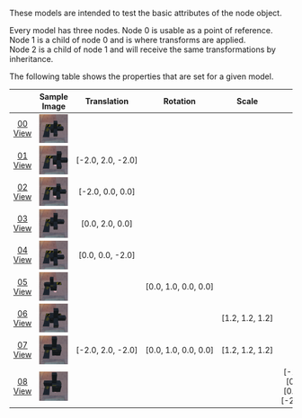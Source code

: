 These models are intended to test the basic attributes of the node object.  

Every model has three nodes. Node 0 is usable as a point of reference. Node 1 is a child of node 0 and is where transforms are applied.  
Node 2 is a child of node 1 and will receive the same transformations by inheritance.  

The following table shows the properties that are set for a given model.  

|   | Sample Image | Translation | Rotation | Scale | Matrix |
| :---: | :---: | :---: | :---: | :---: | :---: |
| [00](Node_Attribute_00.gltf)<br>[View](https://bghgary.github.io/glTF-Assets-Viewer/?folder=12&model=0) | [<img src="Thumbnails/Node_Attribute_00.png" align="middle">](SampleImages/Node_Attribute_00.png) |   |   |   |   |
| [01](Node_Attribute_01.gltf)<br>[View](https://bghgary.github.io/glTF-Assets-Viewer/?folder=12&model=1) | [<img src="Thumbnails/Node_Attribute_01.png" align="middle">](SampleImages/Node_Attribute_01.png) | [-2.0,&nbsp;2.0,&nbsp;-2.0] |   |   |   |
| [02](Node_Attribute_02.gltf)<br>[View](https://bghgary.github.io/glTF-Assets-Viewer/?folder=12&model=2) | [<img src="Thumbnails/Node_Attribute_02.png" align="middle">](SampleImages/Node_Attribute_02.png) | [-2.0,&nbsp;0.0,&nbsp;0.0] |   |   |   |
| [03](Node_Attribute_03.gltf)<br>[View](https://bghgary.github.io/glTF-Assets-Viewer/?folder=12&model=3) | [<img src="Thumbnails/Node_Attribute_03.png" align="middle">](SampleImages/Node_Attribute_03.png) | [0.0,&nbsp;2.0,&nbsp;0.0] |   |   |   |
| [04](Node_Attribute_04.gltf)<br>[View](https://bghgary.github.io/glTF-Assets-Viewer/?folder=12&model=4) | [<img src="Thumbnails/Node_Attribute_04.png" align="middle">](SampleImages/Node_Attribute_04.png) | [0.0,&nbsp;0.0,&nbsp;-2.0] |   |   |   |
| [05](Node_Attribute_05.gltf)<br>[View](https://bghgary.github.io/glTF-Assets-Viewer/?folder=12&model=5) | [<img src="Thumbnails/Node_Attribute_05.png" align="middle">](SampleImages/Node_Attribute_05.png) |   | [0.0,&nbsp;1.0,&nbsp;0.0,&nbsp;0.0] |   |   |
| [06](Node_Attribute_06.gltf)<br>[View](https://bghgary.github.io/glTF-Assets-Viewer/?folder=12&model=6) | [<img src="Thumbnails/Node_Attribute_06.png" align="middle">](SampleImages/Node_Attribute_06.png) |   |   | [1.2,&nbsp;1.2,&nbsp;1.2] |   |
| [07](Node_Attribute_07.gltf)<br>[View](https://bghgary.github.io/glTF-Assets-Viewer/?folder=12&model=7) | [<img src="Thumbnails/Node_Attribute_07.png" align="middle">](SampleImages/Node_Attribute_07.png) | [-2.0,&nbsp;2.0,&nbsp;-2.0] | [0.0,&nbsp;1.0,&nbsp;0.0,&nbsp;0.0] | [1.2,&nbsp;1.2,&nbsp;1.2] |   |
| [08](Node_Attribute_08.gltf)<br>[View](https://bghgary.github.io/glTF-Assets-Viewer/?folder=12&model=8) | [<img src="Thumbnails/Node_Attribute_08.png" align="middle">](SampleImages/Node_Attribute_08.png) |   |   |   | [-1.2,&nbsp;0.0,&nbsp;0.0,&nbsp;0.0]<br>[0.0,&nbsp;1.2,&nbsp;0.0,&nbsp;0.0]<br>[0.0,&nbsp;0.0,&nbsp;-1.2,&nbsp;0.0]<br>[-2.0,&nbsp;2.0,&nbsp;-2.0,&nbsp;1.0]<br> |
 
